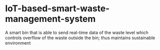 # IoT-based-smart-waste-management-system
A smart bin that is able to send real-time data of the waste level which controls overflow of the waste outside the bin; thus maintains sustainable environment 

